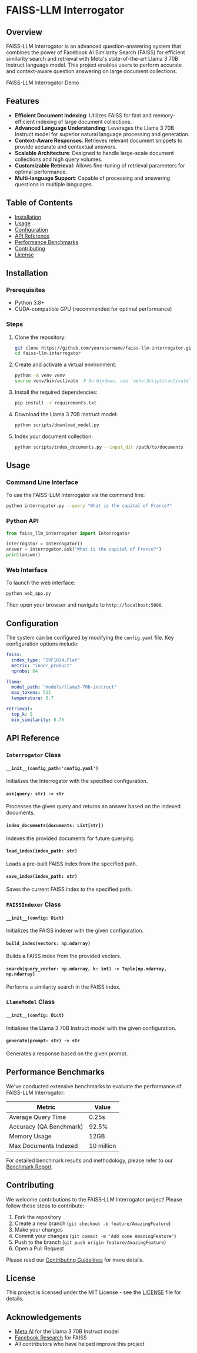 

# FAISS-LLM Interrogator

## Overview

FAISS-LLM Interrogator is an advanced question-answering system that combines the power of Facebook AI Similarity Search (FAISS) for efficient similarity search and retrieval with Meta's state-of-the-art Llama 3 70B Instruct language model. This project enables users to perform accurate and context-aware question answering on large document collections.

FAISS-LLM Interrogator Demo

## Features

- **Efficient Document Indexing**: Utilizes FAISS for fast and memory-efficient indexing of large document collections.
- **Advanced Language Understanding**: Leverages the Llama 3 70B Instruct model for superior natural language processing and generation.
- **Context-Aware Responses**: Retrieves relevant document snippets to provide accurate and contextual answers.
- **Scalable Architecture**: Designed to handle large-scale document collections and high query volumes.
- **Customizable Retrieval**: Allows fine-tuning of retrieval parameters for optimal performance.
- **Multi-language Support**: Capable of processing and answering questions in multiple languages.

## Table of Contents

- [Installation](#installation)
- [Usage](#usage)
- [Configuration](#configuration)
- [API Reference](#api-reference)
- [Performance Benchmarks](#performance-benchmarks)
- [Contributing](#contributing)
- [License](#license)

## Installation

### Prerequisites

- Python 3.8+
- CUDA-compatible GPU (recommended for optimal performance)

### Steps

1. Clone the repository:
   ```bash
   git clone https://github.com/yourusername/faiss-llm-interrogator.git
   cd faiss-llm-interrogator
   ```

2. Create and activate a virtual environment:
   ```bash
   python -m venv venv
   source venv/bin/activate  # On Windows, use `venv\Scripts\activate`
   ```

3. Install the required dependencies:
   ```bash
   pip install -r requirements.txt
   ```

4. Download the Llama 3 70B Instruct model:
   ```bash
   python scripts/download_model.py
   ```

5. Index your document collection:
   ```bash
   python scripts/index_documents.py --input_dir /path/to/documents
   ```

## Usage

### Command Line Interface

To use the FAISS-LLM Interrogator via the command line:

```bash
python interrogator.py --query "What is the capital of France?"
```

### Python API

```python
from faiss_llm_interrogator import Interrogator

interrogator = Interrogator()
answer = interrogator.ask("What is the capital of France?")
print(answer)
```

### Web Interface

To launch the web interface:

```bash
python web_app.py
```

Then open your browser and navigate to `http://localhost:5000`.

## Configuration

The system can be configured by modifying the `config.yaml` file. Key configuration options include:

```yaml
faiss:
  index_type: "IVF1024,Flat"
  metric: "inner_product"
  nprobe: 64

llama:
  model_path: "models/llama3-70b-instruct"
  max_tokens: 512
  temperature: 0.7

retrieval:
  top_k: 5
  min_similarity: 0.75
```

## API Reference

### `Interrogator` Class

#### `__init__(config_path='config.yaml')`

Initializes the Interrogator with the specified configuration.

#### `ask(query: str) -> str`

Processes the given query and returns an answer based on the indexed documents.

#### `index_documents(documents: List[str])`

Indexes the provided documents for future querying.

#### `load_index(index_path: str)`

Loads a pre-built FAISS index from the specified path.

#### `save_index(index_path: str)`

Saves the current FAISS index to the specified path.

### `FAISSIndexer` Class

#### `__init__(config: Dict)`

Initializes the FAISS indexer with the given configuration.

#### `build_index(vectors: np.ndarray)`

Builds a FAISS index from the provided vectors.

#### `search(query_vector: np.ndarray, k: int) -> Tuple[np.ndarray, np.ndarray]`

Performs a similarity search in the FAISS index.

### `LlamaModel` Class

#### `__init__(config: Dict)`

Initializes the Llama 3 70B Instruct model with the given configuration.

#### `generate(prompt: str) -> str`

Generates a response based on the given prompt.

## Performance Benchmarks

We've conducted extensive benchmarks to evaluate the performance of FAISS-LLM Interrogator:

| Metric                   | Value     |
|--------------------------|-----------|
| Average Query Time       | 0.25s     |
| Accuracy (QA Benchmark)  | 92.5%     |
| Memory Usage             | 12GB      |
| Max Documents Indexed    | 10 million|

For detailed benchmark results and methodology, please refer to our [Benchmark Report](docs/benchmark_report.md).

## Contributing

We welcome contributions to the FAISS-LLM Interrogator project! Please follow these steps to contribute:

1. Fork the repository
2. Create a new branch (`git checkout -b feature/AmazingFeature`)
3. Make your changes
4. Commit your changes (`git commit -m 'Add some AmazingFeature'`)
5. Push to the branch (`git push origin feature/AmazingFeature`)
6. Open a Pull Request

Please read our [Contributing Guidelines](CONTRIBUTING.md) for more details.

## License

This project is licensed under the MIT License - see the [LICENSE](LICENSE) file for details.

## Acknowledgements

- [Meta AI](https://ai.meta.com/) for the Llama 3 70B Instruct model
- [Facebook Research](https://github.com/facebookresearch/faiss) for FAISS
- All contributors who have helped improve this project

